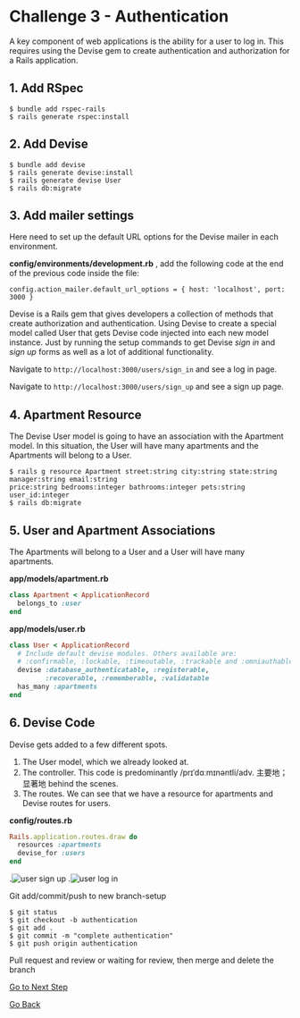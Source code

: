 # Challenge 3 - Authentication
A key component of web applications is the ability for a user to log in. This requires using the Devise gem to create authentication and authorization for a Rails application.
## 1. Add RSpec
```
$ bundle add rspec-rails
$ rails generate rspec:install
```
## 2. Add Devise
```
$ bundle add devise
$ rails generate devise:install
$ rails generate devise User
$ rails db:migrate
```
## 3. Add mailer settings

Here need to set up the default URL options for the Devise mailer in each environment. 

**config/environments/development.rb** , add the following code at the end of the previous code inside the file:
```
config.action_mailer.default_url_options = { host: 'localhost', port: 3000 }
```

Devise is a Rails gem that gives developers a collection of methods that create authorization and authentication. Using Devise to create a special model called User that gets Devise code injected into each new model instance. Just by running the setup commands to get Devise *sign in* and *sign up* forms as well as a lot of additional functionality.

Navigate to `http://localhost:3000/users/sign_in` and see a log in page.

Navigate to `http://localhost:3000/users/sign_up` and see a sign up page.

## 4. Apartment Resource

The Devise User model is going to have an association with the Apartment model. In this situation, the User will have many apartments and the Apartments will belong to a User.
```
$ rails g resource Apartment street:string city:string state:string manager:string email:string 
price:string bedrooms:integer bathrooms:integer pets:string user_id:integer
$ rails db:migrate
```

## 5. User and Apartment Associations

The Apartments will belong to a User and a User will have many apartments.

**app/models/apartment.rb**
```ruby
class Apartment < ApplicationRecord
  belongs_to :user
end
```

**app/models/user.rb**
```ruby
class User < ApplicationRecord
  # Include default devise modules. Others available are:
  # :confirmable, :lockable, :timeoutable, :trackable and :omniauthable
  devise :database_authenticatable, :registerable,
         :recoverable, :rememberable, :validatable
  has_many :apartments
end
```

## 6. Devise Code

Devise gets added to a few different spots. 

1. The User model, which we already looked at. 
2. The controller. This code is predominantly /prɪˈdɑːmɪnəntli/adv. 主要地；显著地  behind the scenes. 
3. The routes. We can see that we have a resource for apartments and Devise routes for users.

**config/routes.rb**
```ruby
Rails.application.routes.draw do
  resources :apartments
  devise_for :users
end
```
.![user sign up](https://github.com/yanxu2021/ApartmentUs/blob/main/img/2.png)
.![user log in](https://github.com/yanxu2021/ApartmentUs/blob/main/img/3.png)

Git add/commit/push to new branch-setup
```
$ git status
$ git checkout -b authentication
$ git add .
$ git commit -m "complete authentication"
$ git push origin authentication
```
Pull request and review or waiting for review, then merge and delete the branch

[ Go to Next Step ](https://github.com/yanxu2021/ApartmentUs/blob/main/Challenge%204%20-%20Main%20UI.md)

[ Go Back ](https://github.com/yanxu2021/ApartmentUs/blob/main/README.md)
